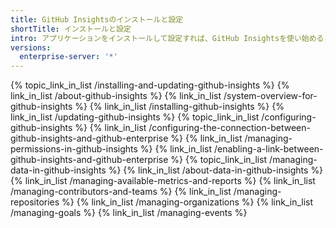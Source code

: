 ```yaml
---
title: GitHub Insightsのインストールと設定
shortTitle: インストールと設定
intro: アプリケーションをインストールして設定すれば、GitHub Insightsを使い始めることができます。
versions:
  enterprise-server: '*'
---
```


{% topic_link_in_list /installing-and-updating-github-insights %}
    {% link_in_list /about-github-insights %}
    {% link_in_list /system-overview-for-github-insights %}
    {% link_in_list /installing-github-insights %}
    {% link_in_list /updating-github-insights %}
{% topic_link_in_list /configuring-github-insights %}
    {% link_in_list /configuring-the-connection-between-github-insights-and-github-enterprise %}
    {% link_in_list /managing-permissions-in-github-insights %}
    {% link_in_list /enabling-a-link-between-github-insights-and-github-enterprise %}
{% topic_link_in_list /managing-data-in-github-insights %}
    {% link_in_list /about-data-in-github-insights %}
    {% link_in_list /managing-available-metrics-and-reports %}
    {% link_in_list /managing-contributors-and-teams %}
    {% link_in_list /managing-repositories %}
    {% link_in_list /managing-organizations %}
    {% link_in_list /managing-goals %}
    {% link_in_list /managing-events %}
